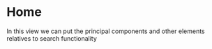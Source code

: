 # Home
In this view we can put the principal components and other elements
relatives to search functionality
